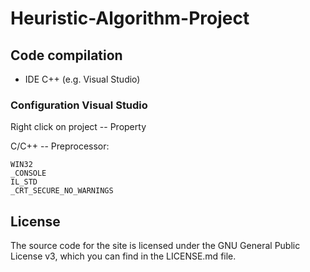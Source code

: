 # Heuristic-Algorithm-Project

## Code compilation

* IDE C++ (e.g. Visual Studio)

### Configuration Visual Studio

Right click on project -- Property

C/C++ -- Preprocessor:
```
WIN32
_CONSOLE
IL_STD
_CRT_SECURE_NO_WARNINGS
```

## License

The source code for the site is licensed under the GNU General Public License v3, which you can find in the LICENSE.md file.